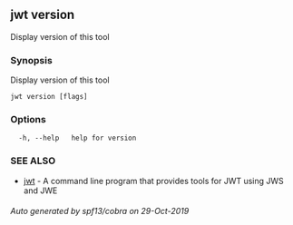 ## jwt version

Display version of this tool

### Synopsis

Display version of this tool

```
jwt version [flags]
```

### Options

```
  -h, --help   help for version
```

### SEE ALSO

* [jwt](jwt.md)	 - A command line program that provides tools for JWT using JWS and JWE

###### Auto generated by spf13/cobra on 29-Oct-2019

